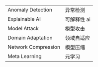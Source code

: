 
|                     |         |
| ------------------- | ------- |
| Anomaly Detection   | 异常检测    |
| Explainable AI      | 可解释性 ai |
| Model Attack        | 模型攻击    |
| Domain Adaptation   | 领域自适应   |
| Network Compression | 模型压缩    |
| Meta Learning       | 元学习     |
